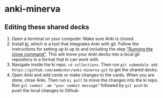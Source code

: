 # anki-minerva

## Editing these shared decks
1. Open a terminal on your computer. Make sure Anki is closed. 
2. Install [ki](https://langfield.github.io/ki/), which is a tool that integrates Anki with git. Follow the instructions for setting up ki up to and including the step ["Running the clone command"](https://langfield.github.io/ki/#running-the-clone-command). This will move your Anki decks into a local git repository in a format that ki can work with.
3. Navigate inside the ki repo: `cd collections`. Then run `git submodule add https://github.com/amdecker/anki-minerva.git` to get the shared decks. 
4. Open Anki and add cards or make changes to the cards. When you are done, close Anki. Then run `ki pull` to move the changes into the ki repo. Run `git commit -am "your commit message"` followed by `git push` to push the local changes to Github. 
